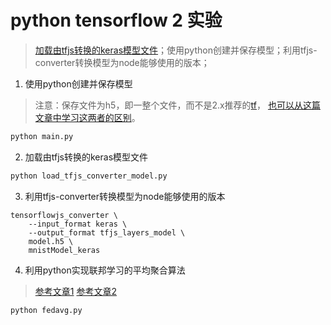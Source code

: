 # python tensorflow 2 实验

> [加载由tfjs转换的keras模型文件](https://tensorflow.google.cn/api_docs/python/tf/keras/models/load_model?hl=en)；使用python创建并保存模型；利用tfjs-converter转换模型为node能够使用的版本；



1. 使用python创建并保存模型
> 注意：保存文件为h5，即一整个文件，而不是2.x推荐的[tf](https://tensorflow.google.cn/api_docs/python/tf/keras/models/save_model?hl=en)， [也可以从这篇文章中学习这两者的区别](https://blog.csdn.net/ljyljyok/article/details/109577520)。

```python
python main.py
```

2. 加载由tfjs转换的keras模型文件
```python
python load_tfjs_converter_model.py
```

3. 利用tfjs-converter转换模型为node能够使用的版本

```shell
tensorflowjs_converter \
    --input_format keras \
    --output_format tfjs_layers_model \
    model.h5 \
    mnistModel_keras
```

4. 利用python实现联邦学习的平均聚合算法
> [参考文章1](https://blog.csdn.net/Mr_Zing/article/details/101938334/) [参考文章2](https://github.com/WHDY/FedAvg)

```shell
python fedavg.py
```